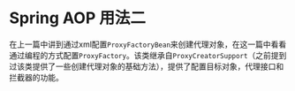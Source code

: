 # Spring AOP 用法二

在上一篇中讲到通过xml配置`ProxyFactoryBean`来创建代理对象，在这一篇中看看通过编程的方式配置`ProxyFactory`。该类继承自`ProxyCreatorSupport`（之前提到过该类提供了一些创建代理对象的基础方法），提供了配置目标对象，代理接口和拦截器的功能。